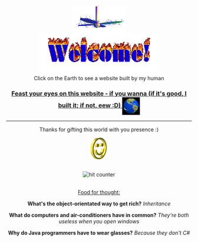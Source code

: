 <div align="center">
<img src="https://github.com/Anri-Lombard/Anri-Lombard/raw/main/img/fan-1.gif" alt="Fan" align="center">
</div>

<div align="center">
<img src="https://github.com/Anri-Lombard/Anri-Lombard/raw/main/img/welcome-fire.gif" alt="Welcome" align="center">
</div>

<div align="center">
Click on the Earth to see a website built by my human
</div>

<h3 align="center">
<a href="https://anrilombard.com">Feast your eyes on this website - if you wanna (if it's good, I built it; if not, eew :D)
<img src="https://github.com/Anri-Lombard/Anri-Lombard/raw/main/img/website.gif" alt="Visit homepage" align="center">
</a>
</h3>

<hr>

<div align="center">
<p>Thanks for gifting this world with you presence :)</p>
<div>
<img src="https://github.com/Anri-Lombard/Anri-Lombard/raw/main/img/smile.gif" alt="Smiley" align="center">
</div>
<br />
  
</div>


<div align="center">
<p></p>
<img src="https://profile-counter.glitch.me/main/count.svg" alt="hit counter" align="center">
</div>
<br />
<div align="center">
<p><u>Food for thought:</u></p>
<p><strong>What's the object-orientated way to get rich?</strong> <em>Inheritance</em></p>
<p><strong>What do computers and air-conditioners have in common?</strong> <em>They're both useless when you open windows</em></p>
<p><strong>Why do Java programmers have to wear glasses?</strong> <em>Because they don't C#</em></p>
</div>
